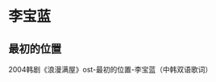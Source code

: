 # 李宝蓝

## 最初的位置

2004韩剧《浪漫满屋》ost-最初的位置-李宝蓝（中韩双语歌词）

<BilibiliPlayer
  base-src="//player.bilibili.com/player.html?isOutside=true&aid=869870644&bvid=BV1eV4y1175L&cid=1170837578&p=1"
/>